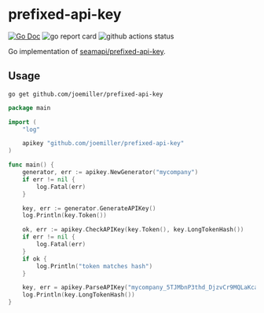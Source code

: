 # prefixed-api-key

[![Go Doc](https://pkg.go.dev/badge/github.com/joemiller/prefixed-api-key.svg)](https://pkg.go.dev/github.com/joemiller/prefixed-api-key)
![go report card](https://goreportcard.com/badge/github.com/joemiller/prefixed-api-key)
![github actions status](https://github.com/joemiller/prefixed-api-key/actions/workflows/main.yaml/badge.svg)

Go implementation of [seamapi/prefixed-api-key](https://github.com/seamapi/prefixed-api-key).

## Usage

```
go get github.com/joemiller/prefixed-api-key
```

```go
package main

import (
	"log"

	apikey "github.com/joemiller/prefixed-api-key"
)

func main() {
	generator, err := apikey.NewGenerator("mycompany")
	if err != nil {
		log.Fatal(err)
	}

	key, err := generator.GenerateAPIKey()
	log.Println(key.Token())

	ok, err := apikey.CheckAPIKey(key.Token(), key.LongTokenHash())
	if err != nil {
		log.Fatal(err)
	}
	if ok {
		log.Println("token matches hash")
	}

	key, err = apikey.ParseAPIKey("mycompany_5TJMbnP3thd_DjzvCr9MQLaKcaMisJuyUntS7Jpk61ZMp")
	log.Println(key.LongTokenHash())
}
```